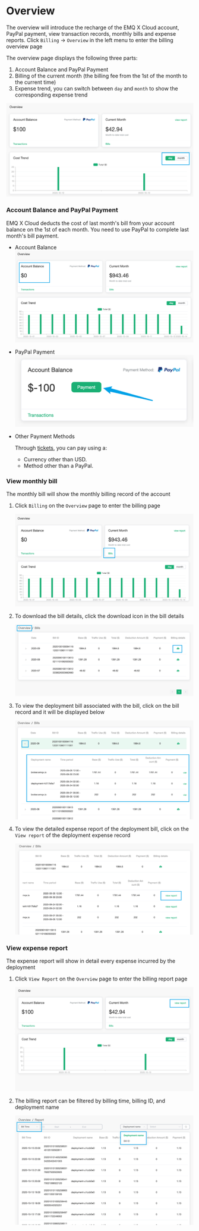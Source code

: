# Overview

The overview will introduce the recharge of the EMQ X Cloud account, PayPal payment, view transaction records, monthly bills and expense reports. Click `Billing` -> `Overview` in the left menu to enter the billing overview page

The overview page displays the following three parts:

1. Account Balance and PayPal Payment
2. Billing of the current month (the billing fee from the 1st of the month to the current time)
3. Expense trend, you can switch between `day` and `month` to show the corresponding expense trend

![overview](./_assets/overview.png)


### Account Balance and PayPal Payment
EMQ X Cloud deducts the cost of last month's bill from your account balance on the 1st of each month. You need to use PayPal to complete last month's bill payment.

* Account Balance
  ![Account Balance](./_assets/account_balance.png)
  
* PayPal Payment
  ![PayPal Payment](./_assets/paypal_payment.png)
  
* Other Payment Methods
  
  Through [tickets](https://cloud.emqx.io/console/tickets), you can pay using a:
  * Currency other than USD.
  * Method other than a PayPal.


### View monthly bill

The monthly bill will show the monthly billing record of the account

1. Click `Billing` on the `Overview` page to enter the billing page

   ![bills](./_assets/bills.png)

2. To download the bill details, click the download icon in the bill details

   ![bills-download](./_assets/bills-download.png)

3. To view the deployment bill associated with the bill, click on the bill record and it will be displayed below

   ![bills-details](./_assets/bills-details.png)

4. To view the detailed expense report of the deployment bill, click on the `View report` of the deployment expense record

   ![bills-report](./_assets/bills-report.png)



### View expense report

The expense report will show in detail every expense incurred by the deployment

1. Click `View Report` on the `Overview` page to enter the billing report page

   ![report](./_assets/report.png)

2. The billing report can be filtered by billing time, billing ID, and deployment name

   ![report-filter](./_assets/report-filter.png)

